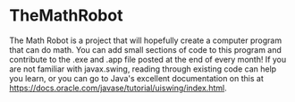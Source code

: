 # TheMathRobot
The Math Robot is a project that will hopefully create a computer program that can do math.  You can add small sections of code to this program and contribute to the .exe and .app file posted at the end of every month!
If you are not familiar with javax.swing, reading through existing code can help you learn, or you can go to Java's excellent documentation on this at https://docs.oracle.com/javase/tutorial/uiswing/index.html.
